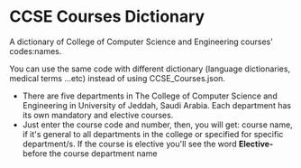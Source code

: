 # CCSE Courses Dictionary
A dictionary of College of Computer Science and Engineering courses' codes:names.
<p>You can use the same code with different dictionary (language dictionaries, medical terms ...etc) instead of using CCSE_Courses.json.</p>
<ul>
<li>There are five departments in The College of Computer Science and Engineering in University of Jeddah, Saudi Arabia. Each department has its own mandatory and elective courses.</li>
<li>Just enter the course code and number, then, you will get: course name, if it's general to all departments in the college or specified for specific department/s. If the course is elective you'll see the word <b>Elective-</b> before the course department name</li>
</ul>
